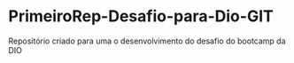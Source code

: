 # PrimeiroRep-Desafio-para-Dio-GIT
Repositório criado para uma o desenvolvimento do desafio do bootcamp da DIO
